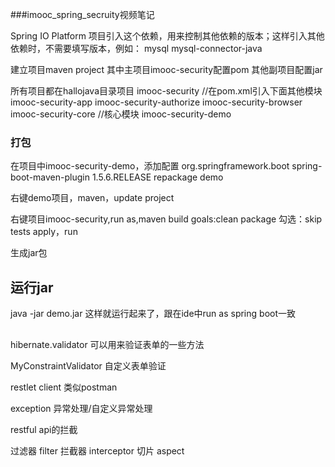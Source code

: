 ###imooc_spring_secruity视频笔记

Spring IO Platform
项目引入这个依赖，用来控制其他依赖的版本；这样引入其他依赖时，不需要填写版本，例如：
<dependency>
	<groupId>mysql</groupId>
	<artifactId>mysql-connector-java</artifactId>
</dependency>

建立项目maven project
其中主项目imooc-security配置pom
其他副项目配置jar

所有项目都在hallojava目录项目
imooc-security					//在pom.xml引入下面其他模块
imooc-security-app
imooc-security-authorize
imooc-security-browser
imooc-security-core				//核心模块
imooc-security-demo


### 打包
在项目中imooc-security-demo，添加配置
<build>
	<plugins>
		<plugin>
			<groupId>org.springframework.boot</groupId>
			<artifactId>spring-boot-maven-plugin</artifactId>
			<version>1.5.6.RELEASE</version>
			<executions>
				<execution>
					<goals>
						<goal>repackage</goal>
					</goals>
				</execution>
			</executions>
		</plugin>
	</plugins>
	<finalName>demo</finalName>
</build>

右键demo项目，maven，update project

右键项目imooc-security,run as,maven build
goals:clean package
勾选：skip tests
apply，run

生成jar包

## 运行jar
java -jar demo.jar
这样就运行起来了，跟在ide中run as spring boot一致

##
hibernate.validator 可以用来验证表单的一些方法  

MyConstraintValidator 自定义表单验证  

restlet client 类似postman

exception 异常处理/自定义异常处理

restful api的拦截

过滤器 filter
拦截器 interceptor
切片 aspect




